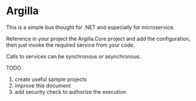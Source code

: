 # Argilla

This is a simple bus thought for .NET and especially for microservice.

Reference in your project the Argilla.Core project and add the configuration, then just invoke the required service from your code.

Calls to services can be synchronous or asynchronous.

TODO

1) create useful sample projects
2) improve this document
3) add security check to authorize the execution